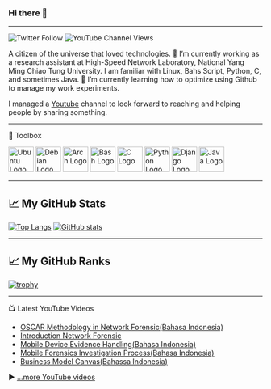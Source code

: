 
### Hi there 👋

---

![Twitter Follow](https://img.shields.io/twitter/follow/masjohncook?style=social) ![YouTube Channel Views](https://img.shields.io/youtube/channel/views/UCHoBGgHadJzm-D_xVQCN1CA?style=social)

<!--
**masjohncook/masjohncook** is a ✨ _special_ ✨ repository because its `README.md` (this file) appears on your GitHub profile.

Here are some ideas to get you started:
-->
A citizen of the universe that loved technologies. 🔭 I’m currently working as a research assistant at High-Speed Network Laboratory, National Yang Ming Chiao Tung University. I am familiar with Linux, Bahs Script, Python, C, and sometimes Java. 🌱 I’m currently learning how to optimize using Github to manage my work experiments. 

I managed a [Youtube](https://www.youtube.com/channel/UCHoBGgHadJzm-D_xVQCN1CA) channel to look forward to reaching and helping people by sharing something.

---

🧰 Toolbox

<img src="https://cdn.worldvectorlogo.com/logos/ubuntu-4.svg" alt="Ubuntu Logo" width="50" height="50"/> <img src="https://cdn.worldvectorlogo.com/logos/debian-2.svg" alt="Debian Logo" width="50" height="50"/> <img src="https://cdn.worldvectorlogo.com/logos/arch-linux-logo-1.svg" alt="Arch Logo" width="50" height="50"/> <img src="https://cdn.worldvectorlogo.com/logos/bash-1.svg" alt="Bash Logo" width="50" height="50"/> <img src="https://cdn.worldvectorlogo.com/logos/c.svg" alt="C Logo" width="50" height="50"/> <img src="https://cdn.worldvectorlogo.com/logos/python-5.svg" alt="Python Logo" width="50" height="50"/> <img src="https://cdn.worldvectorlogo.com/logos/django.svg" alt="Django Logo" width="50" height="50"/> <img src="https://cdn.worldvectorlogo.com/logos/java-4.svg" alt="Java Logo" width="50" height="50"/>

---
## &#x1f4c8; My GitHub Stats

[![Top Langs](https://github-readme-stats.vercel.app/api/top-langs/?username=masjohncook&hide=java,html,css&theme=onedark)](https://github.com/anuraghazra/github-readme-stats) 
[![GitHub stats](https://github-readme-stats.vercel.app/api?username=masjohncook&theme=onedark)](https://github.com/anuraghazra/github-readme-stats)

---
## &#x1f4c8; My GitHub Ranks

[![trophy](https://github-profile-trophy.vercel.app/?username=masjohncook&theme=onedark&row=1)](https://github.com/ryo-ma/github-profile-trophy)

---
📺 Latest YouTube Videos

<!-- YOUTUBE-VIDEOS-LIST:START -->
- [OSCAR Methodology in Network Forensic&lpar;Bahasa Indonesia&rpar;](https://www.youtube.com/watch?v=b22yo4rw0Uo)
- [Introduction Network Forensic](https://www.youtube.com/watch?v=I1T32pxKa8c)
- [Mobile Device Evidence Handling&lpar;Bahasa Indonesia&rpar;](https://www.youtube.com/watch?v=8Ea2NBlF3hk)
- [Mobile Forensics Investigation Process&lpar;Bahasa Indonesia&rpar;](https://www.youtube.com/watch?v=evMlC_4E6eE)
- [Business Model Canvas&lpar;Bahassa Indonesia&rpar;](https://www.youtube.com/watch?v=SEvvQaG7ZFw)
<!-- YOUTUBE-VIDEOS-LIST:END -->


▶ [...more YouTube videos](https://www.youtube.com/channel/UCHoBGgHadJzm-D_xVQCN1CA?sub_confirmation=1)


<!--

📘 Latest Blog Articles -->

<!-- BLOG-POST-LIST:START -->
<!-- BLOG-POST-LIST:END -->







